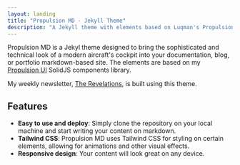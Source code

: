 ```yaml
---
layout: landing
title: "Propulsion MD - Jekyll Theme"
description: "A Jekyll theme with elements based on Luqman's Propulsion UI SolidJS components library."
---
```


Propulsion MD is a Jekyl theme designed to bring the sophisticated and technical look of a modern aircraft's cockpit into your documentation, blog, or portfolio markdown-based site. The elements are based on my [Propulsion UI](https://github.com/theluqmn/propulsion-ui) SolidJS components library.

My weekly newsletter, [The Revelations](https://theluqmn.github.io/revelations/), is built using this theme.

## Features

- **Easy to use and deploy**: Simply clone the repository on your local machine and start writing your content on markdown.
- **Tailwind CSS**: Propulsion MD uses Tailwind CSS for styling on certain elements, allowing for animations and other visual effects.
- **Responsive design**: Your content will look great on any device.
